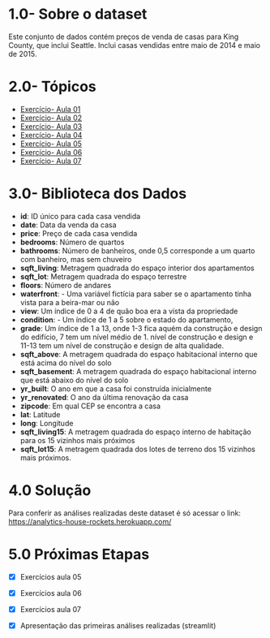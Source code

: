 # 1.0- Sobre o dataset

Este conjunto de dados contém preços de venda de casas para King County, que inclui Seattle. Inclui casas vendidas entre maio de 2014 e maio de 2015.

# 2.0- Tópicos
- [Exercício- Aula 01](https://github.com/brunalimap/house_rocket/blob/main/notebooks/aula_python01.py) 
- [Exercício- Aula 02](https://github.com/brunalimap/house_rocket/blob/main/notebooks/aula_python02.py)   
- [Exercício- Aula 03](https://github.com/brunalimap/house_rocket/blob/main/notebooks/aula_python03.ipynb)
- [Exercício- Aula 04](https://github.com/brunalimap/house_rocket/blob/main/notebooks/aula_python04.ipynb)
- [Exercício- Aula 05](https://github.com/brunalimap/house_rocket/blob/main/notebooks/aula_python05.ipynb)
- [Exercício- Aula 06](https://github.com/brunalimap/house_rocket/blob/main/notebooks/aula_python06.py)
- [Exercício- Aula 07](https://github.com/brunalimap/house_rocket/blob/main/notebooks/aula_python07.py)


# 3.0- Biblioteca dos Dados

- <b>id</b>: ID único para cada casa vendida
- <b>date</b>: Data da venda da casa
- <b>price</b>: Preço de cada casa vendida
- <b>bedrooms</b>: Número de quartos
- <b>bathrooms</b>: Número de banheiros, onde 0,5 corresponde a um quarto com banheiro, mas sem chuveiro
- <b>sqft_living</b>:  Metragem quadrada do espaço interior dos apartamentos
- <b>sqft_lot</b>: Metragem quadrada do espaço terrestre
- <b>floors</b>: Número de andares
- <b>waterfront</b>: -  Uma variável fictícia para saber se o apartamento tinha vista para a beira-mar ou não
- <b>view</b>: Um índice de 0 a 4 de quão boa era a vista da propriedade
- <b>condition</b>: - Um índice de 1 a 5 sobre o estado do apartamento,
- <b>grade</b>: Um índice de 1 a 13, onde 1-3 fica aquém da construção e design do edifício, 7 tem um nível médio de 1. nível de construção e design e 11-13 tem um nível de construção e design de alta qualidade.
- <b>sqft_above</b>: A metragem quadrada do espaço habitacional interno que está acima do nível do solo
- <b>sqft_basement</b>: A metragem quadrada do espaço habitacional interno que está abaixo do nível do solo
- <b>yr_built</b>: O ano em que a casa foi construída inicialmente
- <b>yr_renovated</b>: O ano da última renovação da casa
- <b>zipcode</b>: Em qual CEP se encontra a casa
- <b>lat</b>: Latitude
- <b>long</b>: Longitude
- <b>sqft_living15</b>: A metragem quadrada do espaço interno de habitação para os 15 vizinhos mais próximos 
- <b>sqft_lot15</b>: A metragem quadrada dos lotes de terreno dos 15 vizinhos mais próximos.

# 4.0 Solução 

Para conferir as análises realizadas deste dataset é só acessar o link: https://analytics-house-rockets.herokuapp.com/

# 5.0 Próximas Etapas
 
- [x] Exercícios aula 05
- [x] Exercícios aula 06
- [x] Exercícios aula 07
- [x] Apresentação das primeiras análises realizadas (streamlit)



